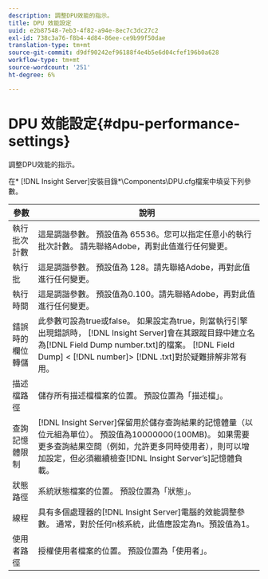 ```yaml
---
description: 調整DPU效能的指示。
title: DPU 效能設定
uuid: e2b87548-7eb3-4f82-a94e-8ec7c3dc27c2
exl-id: 738c3a76-f8b4-4d84-86ee-ce9b99f50dae
translation-type: tm+mt
source-git-commit: d9df90242ef96188f4e4b5e6d04cfef196b0a628
workflow-type: tm+mt
source-wordcount: '251'
ht-degree: 6%

---
```


# DPU 效能設定{#dpu-performance-settings}

調整DPU效能的指示。

在* [!DNL Insight Server]安裝目錄*\Components\DPU.cfg檔案中填妥下列參數。

| 參數 | 說明 |
|---|---|
| 執行批次計數 | 這是調諧參數。 預設值為 65536。您可以指定任意小的執行批次計數。 請先聯絡Adobe，再對此值進行任何變更。 |
| 執行批 | 這是調諧參數。 預設值為 128。請先聯絡Adobe，再對此值進行任何變更。 |
| 執行時間 | 這是調諧參數。 預設值為0.100。請先聯絡Adobe，再對此值進行任何變更。 |
| 錯誤時的欄位轉儲 | 此參數可設為true或false。 如果設定為true，則當執行引擎出現錯誤時， [!DNL Insight Server]會在其跟蹤目錄中建立名為[!DNL Field Dump number.txt]的檔案。 [!DNL Field Dump] &lt; [!DNL number]> [!DNL .txt]對於疑難排解非常有用。 |
| 描述檔路徑 | 儲存所有描述檔檔案的位置。 預設位置為「描述檔」。 |
| 查詢記憶體限制 | [!DNL Insight Server]保留用於儲存查詢結果的記憶體量（以位元組為單位）。 預設值為10000000(100MB)。 如果需要更多查詢結果空間（例如，允許更多同時使用者），則可以增加設定，但必須繼續檢查[!DNL Insight Server’s]記憶體負載。 |
| 狀態路徑 | 系統狀態檔案的位置。 預設位置為「狀態」。 |
| 線程 | 具有多個處理器的[!DNL Insight Server]電腦的效能調整參數。 通常，對於任何n核系統，此值應設定為n。預設值為1。 |
| 使用者路徑 | 授權使用者檔案的位置。 預設位置為「使用者」。 |
